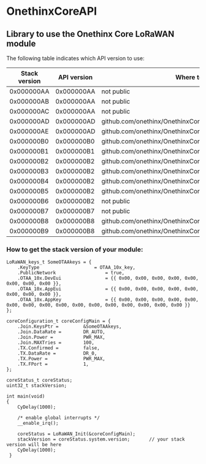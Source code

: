 # OnethinxCoreAPI

## Library to use the Onethinx Core LoRaWAN module

The following table indicates which API version to use:

| Stack version | API version | Where to find                                              |
|---------------|-------------|------------------------------------------------------------|
| 0x000000AA    | 0x000000AA  | not public                                                 |
| 0x000000AB    | 0x000000AA  | not public                                                 |
| 0x000000AC    | 0x000000AA  | not public                                                 |
| 0x000000AD    | 0x000000AD  | github.com/onethinx/OnethinxCoreAPI/tree/master/0x000000AD |
| 0x000000AE    | 0x000000AD  | github.com/onethinx/OnethinxCoreAPI/tree/master/0x000000AD |
| 0x000000B0    | 0x000000B0  | github.com/onethinx/OnethinxCoreAPI/tree/master/0x000000B0 |
| 0x000000B1    | 0x000000B1  | github.com/onethinx/OnethinxCoreAPI/tree/master/0x000000B1 |
| 0x000000B2    | 0x000000B2  | github.com/onethinx/OnethinxCoreAPI/tree/master/0x000000B2 |
| 0x000000B3    | 0x000000B2  | github.com/onethinx/OnethinxCoreAPI/tree/master/0x000000B2 |
| 0x000000B4    | 0x000000B2  | github.com/onethinx/OnethinxCoreAPI/tree/master/0x000000B2 |
| 0x000000B5    | 0x000000B2  | github.com/onethinx/OnethinxCoreAPI/tree/master/0x000000B2 |
| 0x000000B6    | 0x000000B2  | not public                                                 |
| 0x000000B7    | 0x000000B7  | not public                                                 |
| 0x000000B8    | 0x000000B8  | github.com/onethinx/OnethinxCoreAPI/tree/master/0x000000B8 |
| 0x000000B9    | 0x000000B8  | github.com/onethinx/OnethinxCoreAPI/tree/master/0x000000B8 |

### How to get the stack version of your module:

```
LoRaWAN_keys_t SomeOTAAkeys = {
	.KeyType					= OTAA_10x_key,
	.PublicNetwork					= true,
	.OTAA_10x.DevEui				= {{ 0x00, 0x00, 0x00, 0x00, 0x00, 0x00, 0x00, 0x00 }},
	.OTAA_10x.AppEui				= {{ 0x00, 0x00, 0x00, 0x00, 0x00, 0x00, 0x00, 0x00 }},
	.OTAA_10x.AppKey				= {{ 0x00, 0x00, 0x00, 0x00, 0x00, 0x00, 0x00, 0x00, 0x00, 0x00, 0x00, 0x00, 0x00, 0x00, 0x00, 0x00 }}
};

coreConfiguration_t	coreConfigMain = {
	.Join.KeysPtr = 		&SomeOTAAkeys,
	.Join.DataRate =		DR_AUTO,
	.Join.Power =			PWR_MAX,
	.Join.MAXTries = 		100,
	.TX.Confirmed = 		false,
	.TX.DataRate = 			DR_0,
	.TX.Power = 			PWR_MAX,
	.TX.FPort = 			1,
};

coreStatus_t coreStatus;
uint32_t stackVersion;

int main(void)
{
	CyDelay(1000);
  
	/* enable global interrupts */
	__enable_irq();
	
	coreStatus = LoRaWAN_Init(&coreConfigMain);
	stackVersion = coreStatus.system.version;       // your stack version will be here
	CyDelay(1000);
 }
  ```
  

